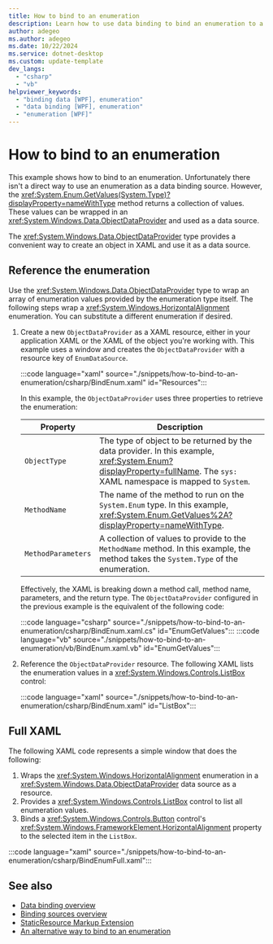 ```yaml
---
title: How to bind to an enumeration
description: Learn how to use data binding to bind an enumeration to a collection object in XAML and in code for Windows Presentation Foundation.
author: adegeo
ms.author: adegeo
ms.date: 10/22/2024
ms.service: dotnet-desktop
ms.custom: update-template
dev_langs:
  - "csharp"
  - "vb"
helpviewer_keywords: 
  - "binding data [WPF], enumeration"
  - "data binding [WPF], enumeration"
  - "enumeration [WPF]"
---
```


# How to bind to an enumeration

This example shows how to bind to an enumeration. Unfortunately there isn't a direct way to use an enumeration as a data binding source. However, the <xref:System.Enum.GetValues(System.Type)?displayProperty=nameWithType> method returns a collection of values. These values can be wrapped in an <xref:System.Windows.Data.ObjectDataProvider> and used as a data source.

The <xref:System.Windows.Data.ObjectDataProvider> type provides a convenient way to create an object in XAML and use it as a data source.

## Reference the enumeration

Use the <xref:System.Windows.Data.ObjectDataProvider> type to wrap an array of enumeration values provided by the enumeration type itself. The following steps wrap a <xref:System.Windows.HorizontalAlignment> enumeration. You can substitute a different enumeration if desired.

01. Create a new `ObjectDataProvider` as a XAML resource, either in your application XAML or the XAML of the object you're working with. This example uses a window and creates the `ObjectDataProvider` with a resource key of `EnumDataSource`.

    :::code language="xaml" source="./snippets/how-to-bind-to-an-enumeration/csharp/BindEnum.xaml" id="Resources":::

    In this example, the `ObjectDataProvider` uses three properties to retrieve the enumeration:

    | Property           | Description                                                                                                                                                            |
    |--------------------|------------------------------------------------------------------------------------------------------------------------------------------------------------------------|
    | `ObjectType`       | The type of object to be returned by the data provider. In this example, <xref:System.Enum?displayProperty=fullName>. The `sys:` XAML namespace is mapped to `System`. |
    | `MethodName`       | The name of the method to run on the `System.Enum` type. In this example, <xref:System.Enum.GetValues%2A?displayProperty=nameWithType>.                                |
    | `MethodParameters` | A collection of values to provide to the `MethodName` method. In this example, the method takes the `System.Type` of the enumeration.                                  |

    Effectively, the XAML is breaking down a method call, method name, parameters, and the return type. The `ObjectDataProvider` configured in the previous example is the equivalent of the following code:

    :::code language="csharp" source="./snippets/how-to-bind-to-an-enumeration/csharp/BindEnum.xaml.cs" id="EnumGetValues":::
    :::code language="vb" source="./snippets/how-to-bind-to-an-enumeration/vb/BindEnum.xaml.vb" id="EnumGetValues":::

02. Reference the `ObjectDataProvider` resource. The following XAML lists the enumeration values in a <xref:System.Windows.Controls.ListBox> control:

    :::code language="xaml" source="./snippets/how-to-bind-to-an-enumeration/csharp/BindEnum.xaml" id="ListBox":::

## Full XAML

The following XAML code represents a simple window that does the following:

01. Wraps the <xref:System.Windows.HorizontalAlignment> enumeration in a <xref:System.Windows.Data.ObjectDataProvider> data source as a resource.
01. Provides a <xref:System.Windows.Controls.ListBox> control to list all enumeration values.
01. Binds a <xref:System.Windows.Controls.Button> control's <xref:System.Windows.FrameworkElement.HorizontalAlignment> property to the selected item in the `ListBox`.

:::code language="xaml" source="./snippets/how-to-bind-to-an-enumeration/csharp/BindEnumFull.xaml":::

## See also

- [Data binding overview](index.md)
- [Binding sources overview](binding-sources-overview.md)
- [StaticResource Markup Extension](../../../framework/wpf/advanced/staticresource-markup-extension.md)
- [An alternative way to bind to an enumeration](https://brianlagunas.com/a-better-way-to-data-bind-enums-in-wpf/)
